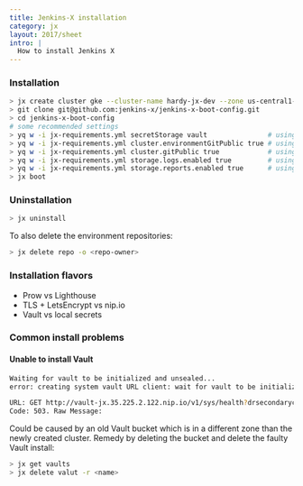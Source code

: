 ```yaml
---
title: Jenkins-X installation
category: jx
layout: 2017/sheet
intro: |
  How to install Jenkins X 
---
```


### Installation

```bash
> jx create cluster gke --cluster-name hardy-jx-dev --zone us-central1-a --project-id $GC_PROJECT_ID --skip-login=true --skip-installation
> git clone git@github.com:jenkins-x/jenkins-x-boot-config.git
> cd jenkins-x-boot-config
# some recommended settings
> yq w -i jx-requirements.yml secretStorage vault               # using Vault
> yq w -i jx-requirements.yml cluster.environmentGitPublic true # using pubic env repos
> yq w -i jx-requirements.yml cluster.gitPublic true            # using public application repos 
> yq w -i jx-requirements.yml storage.logs.enabled true         # using a bucket for logs
> yq w -i jx-requirements.yml storage.reports.enabled true      # using a bucket for test report
> jx boot
```

### Uninstallation

```bash
> jx uninstall
```

To also delete the environment repositories:

```bash
> jx delete repo -o <repo-owner>
```

### Installation flavors

* Prow vs Lighthouse
* TLS + LetsEncrypt vs nip.io
* Vault vs local secrets

### Common install problems

#### Unable to install Vault

```bash 
Waiting for vault to be initialized and unsealed...
error: creating system vault URL client: wait for vault to be initialized and unsealed: reading vault health: Error making API request.

URL: GET http://vault-jx.35.225.2.122.nip.io/v1/sys/health?drsecondarycode=299&performancestandbycode=299&sealedcode=299&standbycode=299&uninitcode=299
Code: 503. Raw Message:
```

Could be caused by an old Vault bucket which is in a different zone than the newly created cluster. 
Remedy by deleting the bucket and delete the faulty Vault install:

```bash
> jx get vaults
> jx delete valut -r <name>
```
